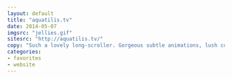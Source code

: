 ```yaml
---
layout: default
title: "aquatilis.tv"
date: 2014-05-07
imgsrc: "jellies.gif"
sitesrc: "http://aquatilis.tv/"
copy: "Such a lovely long-scroller. Gorgeous subtle animations, lush color, stunning photographs… it's real eye candy, and for a good reason."
categories:
- favorites
- website
---
```


    
    
    

    
    
